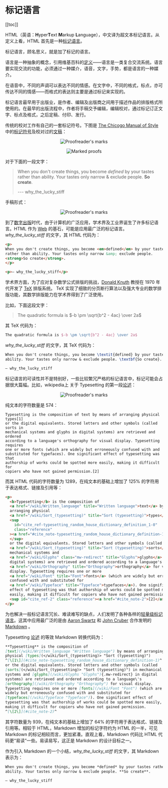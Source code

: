 # 标记语言

[[toc]]

HTML（英语：**H**yper**T**ext **M**arkup **L**anguage），中文译为超文本标记语言。从定义上看，HTML 首先是一种[标记语言](https://en.wikipedia.org/wiki/Markup_language)。

标记语言，顾名思义，就是加了标记的语言。

语言是一种抽象的概念，引用维基百科的[定义](https://zh.wikipedia.org/wiki/%E8%AA%9E%E8%A8%80)——语言是一类复合交流系统。语言要实现交流的功能，必须通过一种媒介，语音，文字，手势，都是语言的一种媒介。

在语音中，不同的声调可以表达不同的情感。在文字中，不同的格式，标点，亦可传达不同的情感——而格式的表达则主要是通过标记来实现的。

标记语言最早用于出版业，是作者、编辑及出版商之间用于描述作品的排版格式所使用的。在最早的出版流程中，作者将手稿交予编辑，编辑校对，通过标记订正文字、标点及格式，之后定稿、付印、发行。

传统的校对工作有自己的一套标记符号。下图是 [The Chicogo Manual of Style](https://www.chicagomanualofstyle.org/home.html) 中的[标记符号](https://www.chicagomanualofstyle.org/16/ch02/ch02_fig06.html)及校对过的[文稿](https://www.chicagomanualofstyle.org/16/ch02/ch02_fig07.html)：

<p style="text-align: center">
<img src="./asset/images/proofreaders-marks.png" alt="Proofreader's marks"/>
</p>

<p style="text-align: center">
<img src="./asset/images/marked-proofs.png" alt="Marked proofs" />
</p>

对于下面的一段文字：

> When you don't create things, you become *defined* by your tastes rather than
> ability. Your tastes only narrow & exclude people. **So create**.
>
> --- why_the_lucky_stiff

手稿形式：

<p style="text-align: center">
<img src="./asset/images/manuscript-mark.png" alt="Proofreader's marks"/>
</p>

到了[数字出版](https://en.wikipedia.org/wiki/Typesetting#Digital_era)时代，由于计算机的广泛应用，学术界及工业界诞生了许多标记语言。HTML 作为 [Web](https://en.wikipedia.org/wiki/World_Wide_Web) 的基石，可能是应用最广泛的标记语言。*why_the_lucky_stiff* 的文字，其 HTML 代码为：

```html
<p>
When you don't create things, you become <em>defined</em> by your tastes
rather than ability. Your tastes only narrow &amp; exclude people.
<strong>So create</strong>.
</p>

<p>— why_the_lucky_stiff</p>
```

学术界方面，为了应对复杂数学公式排版的挑战，[Donald Knuth](https://en.wikipedia.org/wiki/Donald_Knuth) 教授在 1970 年代开发了 [TeX](https://en.wikipedia.org/wiki/TeX) 排版系统。
TeX 实现了细致的分页断行算法以及强大专业的数学排版功能，其数学排版能力在学术界得到了广泛使用。

比如，下面这段文字：

> The quadratic formula is $-b \pm \sqrt{b^2 - 4ac} \over 2a$

其 TeX 代码为：

```tex
The quadratic formula is $-b \pm \sqrt{b^2 - 4ac} \over 2a$
```

*why_the_lucky_stiff* 的文字，其 TeX 代码为：

```tex
When you don't create things, you become \textit{defined} by your tastes rather than
ability. Your tastes only narrow & exclude people. \textbf{So create}.

— why_the_lucky_stiff
```

标记语言的可读性并不是特别好，一些比较繁冗严格的标记语言中，标记可能会占据很大篇幅。比如，wikipedia上 关于 Typesetting 的第一段[论述](https://en.m.wikipedia.org/wiki/Typesetting)：

<p style="text-align: center">
<img src="./asset/images/en.wikipedia.org-typesetting.png" alt="Proofreader's marks"/>
</p>

纯文本的字符数量是 574：

```
Typesetting is the composition of text by means of arranging physical types[1]
or the digital equivalents. Stored letters and other symbols (called sorts in
mechanical systems and glyphs in digital systems) are retrieved and ordered
according to a language's orthography for visual display. Typesetting requires
one or more fonts (which are widely but erroneously confused with and
substituted for typefaces). One significant effect of typesetting was that
authorship of works could be spotted more easily, making it difficult for
copiers who have not gained permission.[2]
```

而其 HTML 代码的字符数量为 1289，在纯文本的基础上增加了 125% 的字符用于表达格式、链接及引用等：

```html
<p>
  <b>Typesetting</b> is the composition of
  <a href="/wiki/Written_language" title="Written language">text</a> by means of
  arranging physical
  <a href="/wiki/Sort_(typesetting)" title="Sort (typesetting)">types</a>
  <sup
    id="cite_ref-typesetting_random_house_dictionary_definition_1-0"
    class="reference"
  ><a href="#cite_note-typesetting_random_house_dictionary_definition-1">[1]</a>
  </sup>
  or the digital equivalents. Stored letters and other symbols (called
  <a href="/wiki/Sort_(typesetting)" title="Sort (typesetting)">sorts</a> in
  mechanical systems and
  <a href="/wiki/Glyphs" class="mw-redirect" title="Glyphs">glyphs</a> in
  digital systems) are retrieved and ordered according to a language's
  <a href="/wiki/Orthography" title="Orthography">orthography</a> for visual
  display. Typesetting requires one or more
  <a href="/wiki/Font" title="Font">fonts</a> (which are widely but erroneously
  confused with and substituted for
  <a href="/wiki/Typeface" title="Typeface">typefaces</a>). One significant
  effect of typesetting was that authorship of works could be spotted more
  easily, making it difficult for copiers who have not gained permission.
  <sup id="cite_ref-2" class="reference"><a href="#cite_note-2">[2]</a></sup>
</p>
```

为也解决一般标记语言冗长、难读难写的缺点，人们发明了各种各样的[轻量级标记语言](https://en.wikipedia.org/wiki/Lightweight_markup_language)。这其中应用最广泛的是由 [Aaron Swartz](https://en.wikipedia.org/wiki/Aaron_Swartz) 和 [John Cruber](https://en.wikipedia.org/wiki/John_Gruber) 合作发明的 [Markdown](https://daringfireball.net/projects/markdown/) 。


Typesetting [论述](https://en.m.wikipedia.org/wiki/Typesetting) 的等效 Markdown 转换代码为：

```markdown
**Typesetting** is the composition of
[text](/wiki/Written_language "Written language") by means of arranging
physical [types](</wiki/Sort_(typesetting)> "Sort (typesetting)")
^[\[1\]](#cite_note-typesetting_random_house_dictionary_definition-1)^
or the digital equivalents. Stored letters and other symbols (called
[sorts](</wiki/Sort_(typesetting)> "Sort (typesetting)") in mechanical
systems and [glyphs](/wiki/Glyphs "Glyphs"){.mw-redirect} in digital
systems) are retrieved and ordered according to a language\'s
[orthography](/wiki/Orthography "Orthography") for visual display.
Typesetting requires one or more [fonts](/wiki/Font "Font") (which are
widely but erroneously confused with and substituted for
[typefaces](/wiki/Typeface "Typeface")). One significant effect of
typesetting was that authorship of works could be spotted more easily,
making it difficult for copiers who have not gained permission.
^[\[2\]](#cite_note-2)^
```

其字符数量为 939，在纯文本的基础上增加了 64% 的字符用于表达格式、链接及引用等。相较于 HTML，Markdown 增加的标记字符约为 HTML 的一半，可见 Markdown 的标记相较而言，更加紧凑。直观上看，Markdown 代码比 HTML 代码更“易读”一些。易读易写，这正是 Markdown 的设计目标之一。

作为引入 Markdown 的一个小结，*why_the_lucky_stiff* 的文字，其 Markdown 表示为：

```markdown
When you don't create things, you become *defined* by your tastes rather than
ability. Your tastes only narrow & exclude people. **So create**.

— why_the_lucky_stiff
```

<link rel="stylesheet" href="https://cdnjs.cloudflare.com/ajax/libs/KaTeX/0.5.1/katex.min.css">
